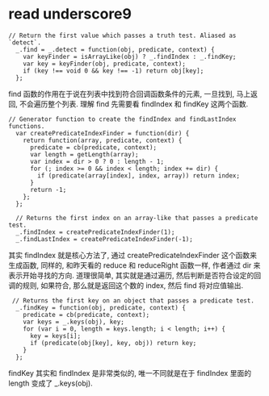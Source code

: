 # read underscore9

```
// Return the first value which passes a truth test. Aliased as `detect`.
  _.find = _.detect = function(obj, predicate, context) {
    var keyFinder = isArrayLike(obj) ? _.findIndex : _.findKey;
    var key = keyFinder(obj, predicate, context);
    if (key !== void 0 && key !== -1) return obj[key];
  };
```
find 函数的作用在于说在列表中找到符合回调函数条件的元素, 一旦找到, 马上返回, 不会遍历整个列表. 理解 find 先需要看 findIndex 和 findKey 这两个函数.
```
// Generator function to create the findIndex and findLastIndex functions.
  var createPredicateIndexFinder = function(dir) {
    return function(array, predicate, context) {
      predicate = cb(predicate, context);
      var length = getLength(array);
      var index = dir > 0 ? 0 : length - 1;
      for (; index >= 0 && index < length; index += dir) {
        if (predicate(array[index], index, array)) return index;
      }
      return -1;
    };
  };

  // Returns the first index on an array-like that passes a predicate test.
  _.findIndex = createPredicateIndexFinder(1);
  _.findLastIndex = createPredicateIndexFinder(-1);

```
其实 findIndex 就是核心方法了, 通过 createPredicateIndexFinder 这个函数来生成函数, 同样的, 和昨天看的 reduce 和 reduceRight 函数一样, 作者通过 dir 来表示开始寻找的方向.
道理很简单, 其实就是通过遍历, 然后判断是否符合设定的回调的规则, 如果符合, 那么就是返回这个数的 index, 然后 find 将对应值输出.
```
 // Returns the first key on an object that passes a predicate test.
  _.findKey = function(obj, predicate, context) {
    predicate = cb(predicate, context);
    var keys = _.keys(obj), key;
    for (var i = 0, length = keys.length; i < length; i++) {
      key = keys[i];
      if (predicate(obj[key], key, obj)) return key;
    }
  };
```
findKey 其实和 findIndex 是非常类似的, 唯一不同就是在于 findIndex 里面的 length 变成了 _.keys(obj).
